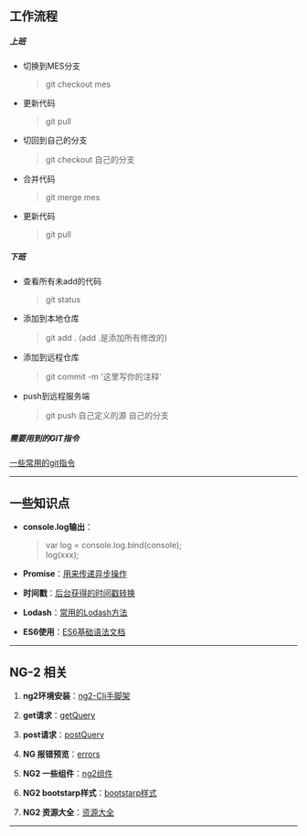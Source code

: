 ##  工作流程
##### 上班
* 切换到MES分支
    > git checkout mes
* 更新代码
    > git pull
* 切回到自己的分支
    > git checkout 自己的分支
* 合并代码
    > git merge mes
* 更新代码
    > git pull    

##### 下班
+ 查看所有未add的代码
    > git status
+ 添加到本地仓库
    > git add .   (add .是添加所有修改的)
+ 添加到远程仓库
    > git commit -m '这里写你的注释'
+ push到远程服务端
    > git push 自己定义的源 自己的分支 

##### 需要用到的GIT指令
[一些常用的git指令](gitInstructions/gitInstructions.md)

--- 

## 一些知识点
+ **console.log输出**：
    > var log = console.log.bind(console);  
    > log(xxx);
+ **Promise**：[用来传递异步操作](peomise/peomise.md)

+ **时间戳**：[后台获得的时间戳转换](timeStamp/timeStamp.md)  

+ **Lodash**：[常用的Lodash方法](lodash/lodash.md)  

+ **ES6使用**：[ES6基础语法文档](es6/es6.md)

---

## NG-2 相关

1. **ng2环境安装**：[ng2-Cli手脚架](ng2/ng2-environmentalScience.md)

2. **get请求**：[getQuery](ng2/ng2-getQuery.md)

3. **post请求**：[postQuery](./ng2/ng2-postQuery.md)

4. **NG 报错预览**：[errors](./ng2/ng2-errors.md)

5. **NG2 一些组件**：[ng2组件](https://github.com/brillout/awesome-angular-components)

6. **NG2 bootstarp样式**：[bootstarp样式](http://valor-software.com/ngx-bootstrap)

7. **NG2 资源大全**：[资源大全](https://github.com/ascode/awesome-ng2)
--- 
